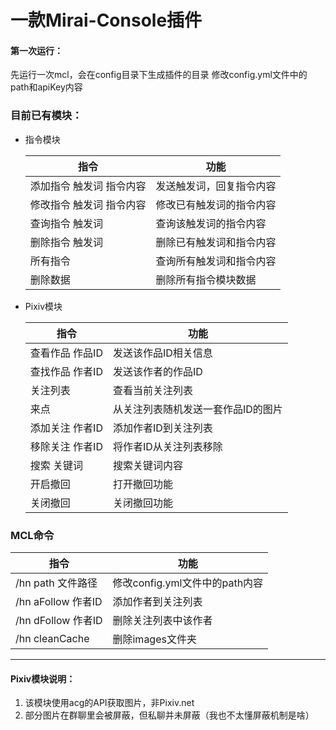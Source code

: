 一款Mirai-Console插件
====================
#### 第一次运行：
  先运行一次mcl，会在config目录下生成插件的目录
  修改config.yml文件中的path和apiKey内容
### 目前已有模块：
- 指令模块

  | 指令            | 功能           |
  |---------------|---------------|
  | 添加指令 触发词 指令内容 | 发送触发词，回复指令内容 |
  | 修改指令 触发词 指令内容 | 修改已有触发词的指令内容 |
  | 查询指令 触发词      | 查询该触发词的指令内容 |
  | 删除指令 触发词      | 删除已有触发词和指令内容 |
  | 所有指令          | 查询所有触发词和指令内容 |
  | 删除数据          | 删除所有指令模块数据 |

- Pixiv模块

  | 指令        | 功能                 |
  |--------------------|-----|
  | 查看作品 作品ID | 发送该作品ID相关信息        |
  | 查找作品 作者ID | 发送该作者的作品ID         |
  | 关注列表      | 查看当前关注列表           |
  | 来点        | 从关注列表随机发送一套作品ID的图片 |
  | 添加关注 作者ID | 添加作者ID到关注列表        |
  | 移除关注 作者ID | 将作者ID从关注列表移除       |
  | 搜索 关键词      | 搜索关键词内容            |
  | 开启撤回      | 打开撤回功能             |
  | 关闭撤回      | 关闭撤回功能             |
  
### MCL命令
  |指令|功能|
  |-----|-----|
  |/hn path 文件路径|修改config.yml文件中的path内容|
  |/hn aFollow 作者ID |添加作者到关注列表|
  |/hn dFollow 作者ID |删除关注列表中该作者|
  |/hn cleanCache |删除images文件夹|

---------------------------------------------------------------------
#### Pixiv模块说明：
1. 该模块使用acg的API获取图片，非Pixiv.net
2. 部分图片在群聊里会被屏蔽，但私聊并未屏蔽（我也不太懂屏蔽机制是啥）
